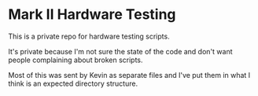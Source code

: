 # Mark II Hardware Testing

This is a private repo for hardware testing scripts.

It's private because I'm not sure the state of the code and don't want people complaining about broken scripts.

Most of this was sent by Kevin as separate files and I've put them in what I think is an expected directory structure.